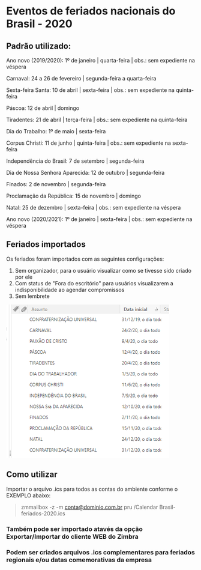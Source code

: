 # Eventos de feriados nacionais do Brasil - 2020

## Padrão utilizado:

Ano novo (2019/2020): 1º de janeiro | quarta-feira | obs.: sem expediente na véspera

Carnaval: 24 a 26 de fevereiro | segunda-feira a quarta-feira

Sexta-feira Santa: 10 de abril | sexta-feira | obs.: sem expediente na quinta-feira

Páscoa: 12 de abril | domingo

Tiradentes: 21 de abril | terça-feira | obs.: sem expediente na quinta-feira

Dia do Trabalho: 1º de maio | sexta-feira

Corpus Christi: 11 de junho | quinta-feira | obs.: sem expediente na sexta-feira

Independência do Brasil: 7 de setembro | segunda-feira

Dia de Nossa Senhora Aparecida: 12 de outubro | segunda-feira

Finados: 2 de novembro | segunda-feira

Proclamação da República: 15 de novembro | domingo

Natal: 25 de dezembro | sexta-feira | obs.: sem expediente na véspera

Ano novo (2020/2021): 1º de janeiro | sexta-feira | obs.: sem expediente na véspera

## Feriados importados

Os feriados foram importados com as seguintes configurações:

1. Sem organizador, para o usuário visualizar como se tivesse sido criado por ele
2. Com status de "Fora do escritório" para usuários visualizarem a indisponibilidade ao agendar compromissos
3. Sem lembrete


![](https://github.com/BktechBrazil/zimbra-feriados-brasil/blob/master/feriados_2020_brasil.png)

## Como utilizar

Importar o arquivo .ics para todos as contas do ambiente conforme o EXEMPLO abaixo:

> zmmailbox -z -m conta@dominio.com.br pru /Calendar Brasil-feriados-2020.ics

### Também pode ser importado atavés da opção Exportar/Importar do cliente WEB do Zimbra
### Podem ser criados arquivos .ics complementares para feriados regionais e/ou datas comemorativas da empresa
